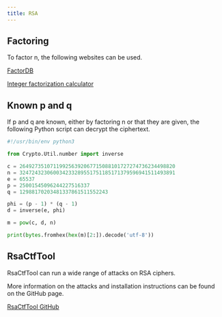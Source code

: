 ```yaml
---
title: RSA
---
```


## Factoring
To factor n, the following websites can be used.

[FactorDB](http://factordb.com/)

[Integer factorization calculator](https://www.alpertron.com.ar/ECM.HTM)

## Known p and q
If p and q are known, either by factoring n or that they are given, the following Python script can decrypt the ciphertext.

``` python
#!/usr/bin/env python3

from Crypto.Util.number import inverse

c = 264927351071199256392067715088101727274736234498820
n = 324724323060034233289551751185171379596941511493891
e = 65537
p = 25001545096244227516337
q = 12988170203481337861511552243

phi = (p - 1) * (q - 1)
d = inverse(e, phi)

m = pow(c, d, n)

print(bytes.fromhex(hex(m)[2:]).decode('utf-8'))
```

## RsaCtfTool
RsaCtfTool can run a wide range of attacks on RSA ciphers.

More information on the attacks and installation instructions can be found on the GitHub page.

[RsaCtfTool GitHub](https://github.com/Ganapati/RsaCtfTool)
